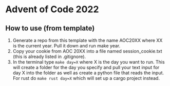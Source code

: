 # Advent of Code 2022

## How to use (from template)

1. Generate a repo from this template with the name AOC20XX where XX is the current year. Pull it down and run make year. 
2. Copy your cookie from AOC 20XX into a file named session_cookie.txt (this is already listed in .gitignore).
3. In the terminal type `make day=X` where X is the day you want to run. This will create a folder for the day you specify and pull your text input for day X into the folder as well as create a python file that reads the input. For rust do `make rust day=X` which will set up a cargo project instead.
